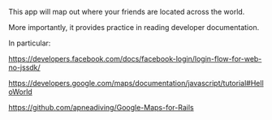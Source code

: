 This app will map out where your friends are located across the world.

More importantly, it provides practice in reading developer documentation.

In particular:

https://developers.facebook.com/docs/facebook-login/login-flow-for-web-no-jssdk/

https://developers.google.com/maps/documentation/javascript/tutorial#HelloWorld

https://github.com/apneadiving/Google-Maps-for-Rails
